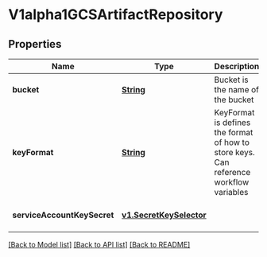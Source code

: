# V1alpha1GCSArtifactRepository
## Properties

Name | Type | Description | Notes
------------ | ------------- | ------------- | -------------
**bucket** | [**String**](string.md) | Bucket is the name of the bucket | [optional] [default to null]
**keyFormat** | [**String**](string.md) | KeyFormat is defines the format of how to store keys. Can reference workflow variables | [optional] [default to null]
**serviceAccountKeySecret** | [**v1.SecretKeySelector**](v1.SecretKeySelector.md) |  | [optional] [default to null]

[[Back to Model list]](../README.md#documentation-for-models) [[Back to API list]](../README.md#documentation-for-api-endpoints) [[Back to README]](../README.md)

